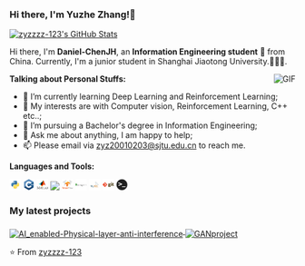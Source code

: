 ### Hi there, I'm Yuzhe Zhang!👋

<a href="https://github.com/zyzzzz-123">
  <img src="https://github-readme-stats.vercel.app/api?username=zyzzzz-123&show_icons=true" alt="zyzzzz-123's GitHub Stats" />
</a>


  
Hi there, I'm **Daniel-ChenJH**, an **Information Engineering student** 🚀 from China. Currently, I'm a junior student in Shanghai Jiaotong University.👨🏽‍💼. 

  <img align="right" alt="GIF" src="https://i.pinimg.com/originals/e4/26/70/e426702edf874b181aced1e2fa5c6cde.gif" />


**Talking about Personal Stuffs:**

- 🌱 I’m currently learning Deep Learning and Reinforcement Learning; 
- 🤔 My interests are with Computer vision, Reinforcement Learning, C++ etc..;
- 💼 I’m pursuing a Bachelor's degree in Information Engineering;
- 💬 Ask me about anything, I am happy to help;
- 📫 Please email via zyz20010203@sjtu.edu.cn to reach me.



**Languages and Tools:**  

<code><img height="20" src="https://raw.githubusercontent.com/github/explore/80688e429a7d4ef2fca1e82350fe8e3517d3494d/topics/python/python.png"></code>
<code><img height="20" src="https://raw.githubusercontent.com/github/explore/80688e429a7d4ef2fca1e82350fe8e3517d3494d/topics/cpp/cpp.png"></code>
<code><img height="20" src="https://raw.githubusercontent.com/github/explore/80688e429a7d4ef2fca1e82350fe8e3517d3494d/topics/matlab/matlab.png"></code>
<code><img height="20" src="https://pytorch.org/assets/images/pytorch-logo.png"></code>
<code><img height="20" src="https://raw.githubusercontent.com/github/explore/80688e429a7d4ef2fca1e82350fe8e3517d3494d/topics/tensorflow/tensorflow.png"></code>
<code><img height="20" src="https://raw.githubusercontent.com/github/explore/80688e429a7d4ef2fca1e82350fe8e3517d3494d/topics/mongodb/mongodb.png"></code>
<code><img height="20" src="https://raw.githubusercontent.com/github/explore/80688e429a7d4ef2fca1e82350fe8e3517d3494d/topics/mysql/mysql.png"></code>
<code><img height="20" src="https://raw.githubusercontent.com/github/explore/80688e429a7d4ef2fca1e82350fe8e3517d3494d/topics/git/git.png"></code>
<code><img height="20" src="https://raw.githubusercontent.com/github/explore/80688e429a7d4ef2fca1e82350fe8e3517d3494d/topics/terminal/terminal.png"></code>



### My latest projects

<a href="https://github.com/zyzzzz-123/AI_enabled-Physical-layer-anti-interference">
  <img align="middle" src="https://github-readme-stats.vercel.app/api/pin/?username=zyzzzz-123&repo=AI_enabled-Physical-layer-anti-interference" alt="AI_enabled-Physical-layer-anti-interference" />
</a>  
  
<a href="https://github.com/zyzzzz-123/GANproject">
  <img align="middle" src="https://github-readme-stats.vercel.app/api/pin/?username=zyzzzz-123&repo=GANproject" alt="GANproject" />
</a>


⭐️ From [zyzzzz-123](https://github.com/zyzzzz-123)
